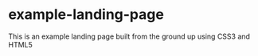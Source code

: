 # example-landing-page
This is an example landing page built from the ground up using CSS3 and HTML5
